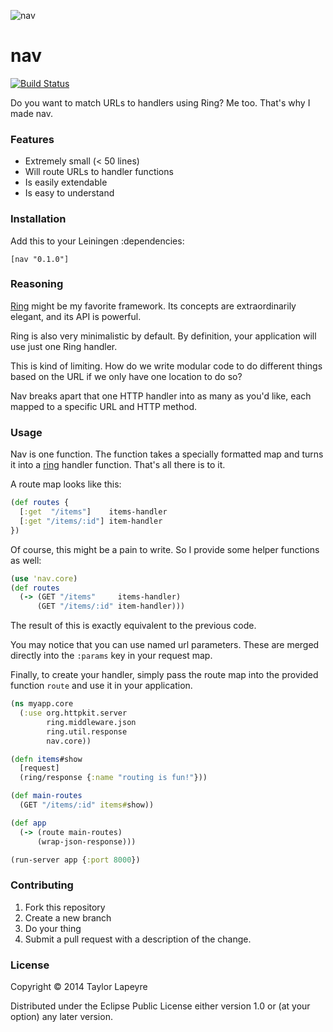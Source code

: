 ![nav](http://i.imgur.com/dg9y1Kl.jpg)

# nav
[![Build Status](https://travis-ci.org/taylorlapeyre/nav.svg)](https://travis-ci.org/taylorlapeyre/nav)

Do you want to match URLs to handlers using Ring? Me too. That's why I made nav.

### Features
- Extremely small (< 50 lines)
- Will route URLs to handler functions
- Is easily extendable
- Is easy to understand

### Installation

Add this to your Leiningen :dependencies:

```
[nav "0.1.0"]
```

### Reasoning

[Ring][ring] might be my favorite framework. Its concepts are extraordinarily elegant, and its API is powerful.

Ring is also very minimalistic by default. By definition, your application will use just one Ring handler.

This is kind of limiting. How do we write modular code to do different things based on the URL if we only have one location to do so?

Nav breaks apart that one HTTP handler into as many as you'd like, each mapped to a specific URL and HTTP method.

### Usage

Nav is one function. The function takes a specially formatted map and turns it into a [ring][ring] handler function. That's all there is to it.

A route map looks like this:

``` clojure
(def routes {
  [:get  "/items"]    items-handler
  [:get "/items/:id"] item-handler
})
```

Of course, this might be a pain to write. So I provide some helper functions as well:

``` clojure
(use 'nav.core)
(def routes
  (-> (GET "/items"     items-handler)
      (GET "/items/:id" item-handler)))
```

The result of this is exactly equivalent to the previous code.

You may notice that you can use named url parameters. These are merged directly into the `:params` key in your request map.

Finally, to create your handler, simply pass the route map into the provided function `route` and use it in your application.

``` clojure
(ns myapp.core
  (:use org.httpkit.server
        ring.middleware.json
        ring.util.response
        nav.core))

(defn items#show
  [request]
  (ring/response {:name "routing is fun!"}))

(def main-routes
  (GET "/items/:id" items#show))

(def app
  (-> (route main-routes)
      (wrap-json-response)))

(run-server app {:port 8000})
```

### Contributing

1. Fork this repository
2. Create a new branch
3. Do your thing
4. Submit a pull request with a description of the change.

### License

Copyright © 2014 Taylor Lapeyre

Distributed under the Eclipse Public License either version 1.0 or (at
your option) any later version.

[ring]: https://github.com/ring-clojure/ring
